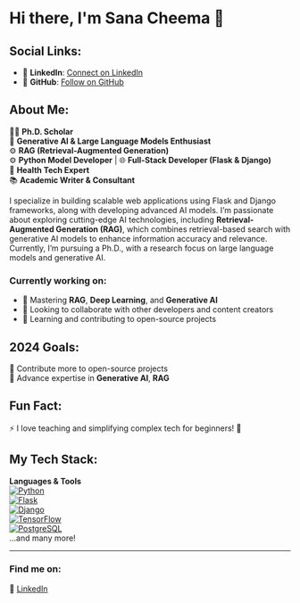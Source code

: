 # Hi there, I'm Sana Cheema 👋

## Social Links:
- 👥 **LinkedIn**: [Connect on LinkedIn](https://www.linkedin.com/in/sanacheemamachinelearninggenerativeaai/)
- 🐙 **GitHub**: [Follow on GitHub](https://github.com/Pythondeveloper6)

## About Me:
👨‍🎓 **Ph.D. Scholar**  
🤖 **Generative AI & Large Language Models Enthusiast**  
⚙️ **RAG (Retrieval-Augmented Generation)**  
⚙️ **Python Model Developer** | 🌐 **Full-Stack Developer (Flask & Django)**  
🏥 **Health Tech Expert**  
📚 **Academic Writer & Consultant**  

I specialize in building scalable web applications using Flask and Django frameworks, along with developing advanced AI models. I’m passionate about exploring cutting-edge AI technologies, including **Retrieval-Augmented Generation (RAG)**, which combines retrieval-based search with generative AI models to enhance information accuracy and relevance. Currently, I’m pursuing a Ph.D., with a research focus on large language models and generative AI.

### Currently working on:
- 🚀 Mastering **RAG**, **Deep Learning**, and **Generative AI**
- 🤝 Looking to collaborate with other developers and content creators
- 🌱 Learning and contributing to open-source projects

## 2024 Goals:
🥅 Contribute more to open-source projects  
🥅 Advance expertise in **Generative AI**, **RAG** 

## Fun Fact:
⚡ I love teaching and simplifying complex tech for beginners! 🎨

## My Tech Stack:
**Languages & Tools**  
[![Python](https://img.shields.io/badge/Python-3776AB?style=for-the-badge&logo=python&logoColor=white)]()  
[![Flask](https://img.shields.io/badge/Flask-000000?style=for-the-badge&logo=flask&logoColor=white)]()  
[![Django](https://img.shields.io/badge/Django-092E20?style=for-the-badge&logo=django&logoColor=white)]()  
[![TensorFlow](https://img.shields.io/badge/TensorFlow-FF6F00?style=for-the-badge&logo=tensorflow&logoColor=white)]()  
[![PostgreSQL](https://img.shields.io/badge/PostgreSQL-4169E1?style=for-the-badge&logo=postgresql&logoColor=white)]()  
...and many more!

---


### Find me on:
🚀 [LinkedIn](https://www.linkedin.com/in/sanacheemamachinelearninggenerativeaai/)  
